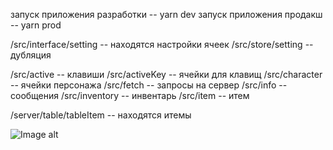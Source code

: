 запуск приложения разработки -- yarn dev
запуск приложения продакш -- yarn prod

/src/interface/setting -- находятся настройки ячеек
/src/store/setting -- дубляция

/src/active -- клавиши
/src/activeKey -- ячейки для клавищ
/src/character -- ячейки персонажа
/src/fetch -- запросы на сервер
/src/info -- сообщения
/src/inventory -- инвентарь
/src/item -- итем

/server/table/tableItem -- находятся итемы

![Image alt](https://github.com/redbrand-01/react-drag-and-drop-inventory/tree/main/public/1.png)